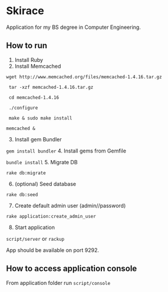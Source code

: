 Skirace
=======

Application for my BS degree in Computer Engineering.

How to run
----------

1. Install Ruby
2. Install Memcached

  ```
  wget http://www.memcached.org/files/memcached-1.4.16.tar.gz
    
   tar -xzf memcached-1.4.16.tar.gz
  
   cd memcached-1.4.16
  
   ./configure
    
   make & sudo make install
  
  memcached &
  ```

3. Install gem Bundler 

 ``gem install bundler``
4. Install gems from Gemfile 

 ``bundle install``
5. Migrate DB 

 ``rake db:migrate``

6. (optional) Seed database 

 ``rake db:seed``

7. Create default admin user (admin//password) 

 ``rake application:create_admin_user``

8. Start application 
 
 ``script/server`` or ``rackup``

App should be available on port 9292.


How to access application console
---------------------------------

From application folder run ``script/console``